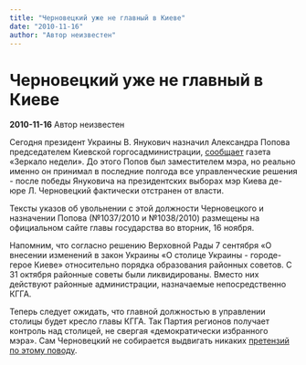```yaml
---
title: "Черновецкий уже не главный в Киеве"
date: "2010-11-16"
author: "Автор неизвестен"
---
```


# Черновецкий уже не главный в Киеве

**2010-11-16** Автор неизвестен

Сегодня президент Украины В. Янукович назначил Александра Попова председателем Киевской горгосадминистрации, [сообщает](http://news.zn.ua/news/60714) газета «Зеркало недели». До этого Попов был заместителем мэра, но реально именно он принимал в последние полгода все управленческие решения - после победы Януковича на президентских выборах мэр Киева де-юре Л. Черновецкий фактически отстранен от власти.

Тексты указов об увольнении с этой должности Черновецкого и назначении Попова (№1037/2010 и №1038/2010) размещены на официальном сайте главы государства во вторник, 16 ноября.

Напомним, что согласно решению Верховной Рады 7 сентября «О внесении изменений в закон Украины «О столице Украины - городе-герое Киеве» относительно порядка образования районных советов. С 31 октября районные советы были ликвидированы. Вместо них действуют районные администрации, назначаемые непосредственно КГГА.

Теперь следует ожидать, что главной должностью в управлении столицы будет кресло главы КГГА. Так Партия регионов получает контроль над столицей, не свергая «демократически избранного мэра». Сам Черновецкий не собирается выдвигать никаких [претензий по этому поводу](/2882.md).